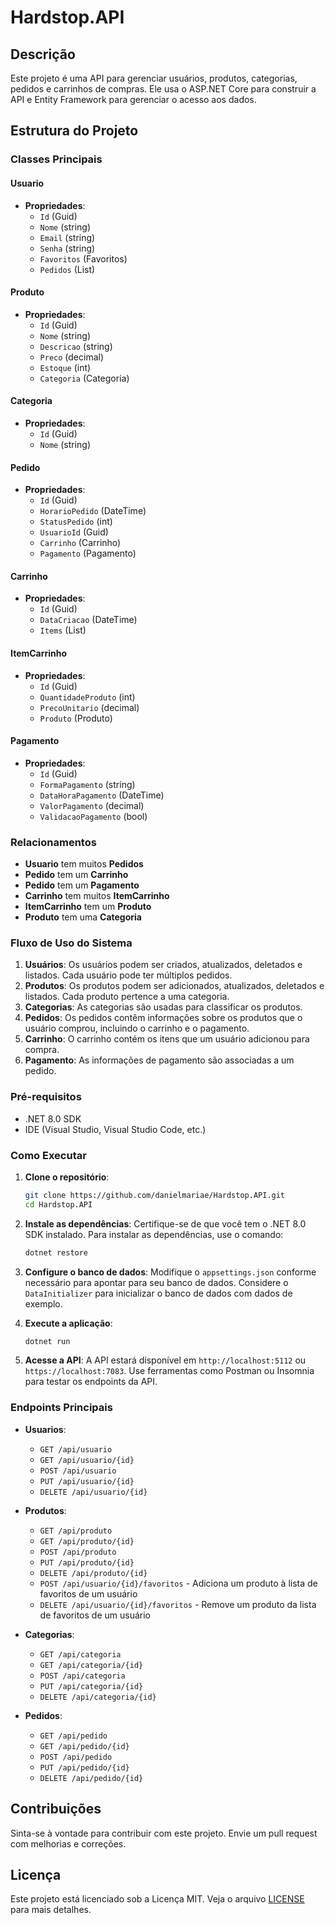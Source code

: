 # Hardstop.API

## Descrição
Este projeto é uma API para gerenciar usuários, produtos, categorias, pedidos e carrinhos de compras. Ele usa o ASP.NET Core para construir a API e Entity Framework para gerenciar o acesso aos dados.

## Estrutura do Projeto

### Classes Principais

#### Usuario
- **Propriedades**: 
  - `Id` (Guid)
  - `Nome` (string)
  - `Email` (string)
  - `Senha` (string)
  - `Favoritos` (Favoritos)
  - `Pedidos` (List<Pedido>)

#### Produto
- **Propriedades**:
  - `Id` (Guid)
  - `Nome` (string)
  - `Descricao` (string)
  - `Preco` (decimal)
  - `Estoque` (int)
  - `Categoria` (Categoria)

#### Categoria
- **Propriedades**:
  - `Id` (Guid)
  - `Nome` (string)

#### Pedido
- **Propriedades**:
  - `Id` (Guid)
  - `HorarioPedido` (DateTime)
  - `StatusPedido` (int)
  - `UsuarioId` (Guid)
  - `Carrinho` (Carrinho)
  - `Pagamento` (Pagamento)

#### Carrinho
- **Propriedades**:
  - `Id` (Guid)
  - `DataCriacao` (DateTime)
  - `Items` (List<ItemCarrinho>)

#### ItemCarrinho
- **Propriedades**:
  - `Id` (Guid)
  - `QuantidadeProduto` (int)
  - `PrecoUnitario` (decimal)
  - `Produto` (Produto)

#### Pagamento
- **Propriedades**:
  - `Id` (Guid)
  - `FormaPagamento` (string)
  - `DataHoraPagamento` (DateTime)
  - `ValorPagamento` (decimal)
  - `ValidacaoPagamento` (bool)

### Relacionamentos

- **Usuario** tem muitos **Pedidos**
- **Pedido** tem um **Carrinho**
- **Pedido** tem um **Pagamento**
- **Carrinho** tem muitos **ItemCarrinho**
- **ItemCarrinho** tem um **Produto**
- **Produto** tem uma **Categoria**

### Fluxo de Uso do Sistema

1. **Usuários**: Os usuários podem ser criados, atualizados, deletados e listados. Cada usuário pode ter múltiplos pedidos.
2. **Produtos**: Os produtos podem ser adicionados, atualizados, deletados e listados. Cada produto pertence a uma categoria.
3. **Categorias**: As categorias são usadas para classificar os produtos.
4. **Pedidos**: Os pedidos contêm informações sobre os produtos que o usuário comprou, incluindo o carrinho e o pagamento.
5. **Carrinho**: O carrinho contém os itens que um usuário adicionou para compra.
6. **Pagamento**: As informações de pagamento são associadas a um pedido.

### Pré-requisitos

- .NET 8.0 SDK
- IDE (Visual Studio, Visual Studio Code, etc.)

### Como Executar

1. **Clone o repositório**:
   ```sh
   git clone https://github.com/danielmariae/Hardstop.API.git
   cd Hardstop.API
   ```

2. **Instale as dependências**:
   Certifique-se de que você tem o .NET 8.0 SDK instalado. Para instalar as dependências, use o comando:
   ```sh
   dotnet restore
   ```

3. **Configure o banco de dados**:
   Modifique o `appsettings.json` conforme necessário para apontar para seu banco de dados. Considere o `DataInitializer` para inicializar o banco de dados com dados de exemplo.

4. **Execute a aplicação**:
   ```sh
   dotnet run
   ```

5. **Acesse a API**:
   A API estará disponível em `http://localhost:5112` ou `https://localhost:7083`. Use ferramentas como Postman ou Insomnia para testar os endpoints da API.

### Endpoints Principais

- **Usuarios**:
  - `GET /api/usuario`
  - `GET /api/usuario/{id}`
  - `POST /api/usuario`
  - `PUT /api/usuario/{id}`
  - `DELETE /api/usuario/{id}`

- **Produtos**:
  - `GET /api/produto`
  - `GET /api/produto/{id}`
  - `POST /api/produto`
  - `PUT /api/produto/{id}`
  - `DELETE /api/produto/{id}`
  - `POST /api/usuario/{id}/favoritos` - Adiciona um produto à lista de favoritos de um usuário
  - `DELETE /api/usuario/{id}/favoritos` - Remove um produto da lista de favoritos de um usuário

- **Categorias**:
  - `GET /api/categoria`
  - `GET /api/categoria/{id}`
  - `POST /api/categoria`
  - `PUT /api/categoria/{id}`
  - `DELETE /api/categoria/{id}`

- **Pedidos**:
  - `GET /api/pedido`
  - `GET /api/pedido/{id}`
  - `POST /api/pedido`
  - `PUT /api/pedido/{id}`
  - `DELETE /api/pedido/{id}`

## Contribuições

Sinta-se à vontade para contribuir com este projeto. Envie um pull request com melhorias e correções.

## Licença

Este projeto está licenciado sob a Licença MIT. Veja o arquivo [LICENSE](LICENSE.txt) para mais detalhes.
